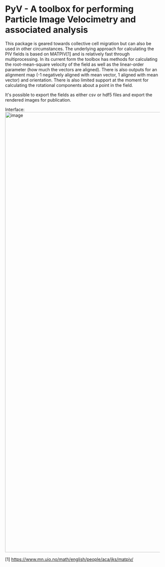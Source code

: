 # PyV - A toolbox for performing Particle Image Velocimetry and associated analysis

This package is geared towards collective cell migration but can also be used in other circumstances. The underlying approach for calculating the PIV fields is based on MATPIV[1] and is relatively fast through multiprocessing. In its current form the toolbox has methods for calculating the root-mean-square velocity of the field as well as the linear-order parameter (how much the vectors are aligned). There is also outputs for an alignment map (-1 negatively aligned with mean vector, 1 aligned with mean vector) and orientation. There is also limited support at the moment for calculating the rotational components about a point in the field.

It's possible to export the fields as either csv or hdf5 files and export the rendered images for publication.

Interface:
<img width="1435" alt="image" src="https://user-images.githubusercontent.com/45679976/184831031-df05b11b-5726-4ea1-8652-6b3678245c3c.png">

[1] https://www.mn.uio.no/math/english/people/aca/jks/matpiv/
